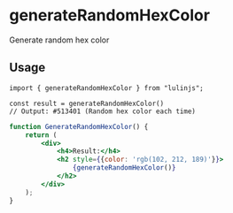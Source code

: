 # generateRandomHexColor

Generate random hex color

## Usage

```tsx
import { generateRandomHexColor } from "lulinjs";

const result = generateRandomHexColor()
// Output: #513401 (Random hex color each time)
```

```jsx live
function GenerateRandomHexColor() {
    return (
        <div>
            <h4>Result:</h4>
            <h2 style={{color: 'rgb(102, 212, 189)'}}>
                {generateRandomHexColor()}
            </h2>
        </div>
    );
}
```
